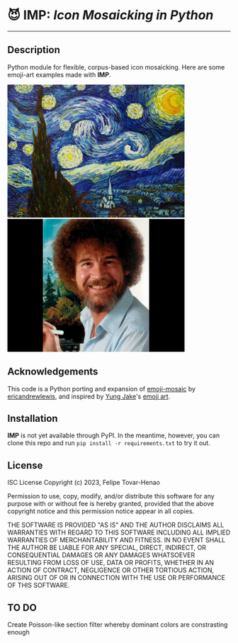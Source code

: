 # :smiling_imp: **IMP**: _Icon Mosaicking in Python_
-----------------------


## Description
Python module for flexible, corpus-based icon mosaicking. Here are some emoji-art examples made with **IMP**.

<img src="examples/starry-night-example.gif" alt="starry night" height="300px" />
<img src="examples/bob-ross-example.gif" alt="Bob Ross" height="300px" />

## Acknowledgements
This code is a Python porting and expansion of [emoji-mosaic](https://github.com/ericandrewlewis/emoji-mosaic) by [ericandrewlewis](https://github.com/ericandrewlewis/), and inspired by [Yung Jake](https://en.wikipedia.org/wiki/Yung_Jake)'s [emoji art](https://www.nytimes.com/2017/07/26/style/emoji-portraits-yung-jake.html).

## Installation
**IMP** is not yet available through PyPI. In the meantime, however, you can clone this repo and run `pip install -r requirements.txt` to try it out.

## License
ISC License
Copyright (c) 2023, Felipe Tovar-Henao

Permission to use, copy, modify, and/or distribute this software for any purpose with or without fee is hereby granted, provided that the above copyright notice and this permission notice appear in all copies.

THE SOFTWARE IS PROVIDED "AS IS" AND THE AUTHOR DISCLAIMS ALL WARRANTIES WITH REGARD TO THIS SOFTWARE INCLUDING ALL IMPLIED WARRANTIES OF MERCHANTABILITY AND FITNESS. IN NO EVENT SHALL THE AUTHOR BE LIABLE FOR ANY SPECIAL, DIRECT, INDIRECT, OR CONSEQUENTIAL DAMAGES OR ANY DAMAGES WHATSOEVER RESULTING FROM LOSS OF USE, DATA OR PROFITS, WHETHER IN AN ACTION OF CONTRACT, NEGLIGENCE OR OTHER TORTIOUS ACTION, ARISING OUT OF OR IN CONNECTION WITH THE USE OR PERFORMANCE OF THIS SOFTWARE.

## TO DO
Create Poisson-like section filter whereby dominant colors are constrasting enough